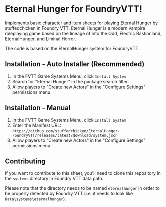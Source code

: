 # Eternal Hunger for FoundryVTT!

Implements basic character and item sheets for playing Eternal Hunger by stuffedchicken in Foundry VTT. Eternal Hunger is a modern vampire roleplaying game based on the lineage of Into the Odd, Electric Bastionland, EternalHunger, and Liminal Horror.

The code is based on the EternalHunger system for FoundryVTT.

## Installation - Auto Installer (Recommended)

1. In the FVTT Game Systems Menu, click `Install System`
2. Search for "Eternal Hunger" in the package search filter.
3. Allow players to "Create new Actors" in the "Configure Settings" permissions menu

## Installation - Manual

1. In the FVTT Game Systems Menu, click `Install System`
2. Enter the Manifest URL: `https://github.com/stuffedchicken/EternalHunger-FoundryVTT/releases/latest/download/system.json`
3. Allow players to "Create new Actors" in the "Configure Settings" permissions menu

## Contributing

If you want to contribute to this sheet, you'll need to clone this repository in the `systems` directory in Foundry VTT data path.

Please note that the directory needs to be named `eternalhunger` in order to be properly detected by Foundry VTT (i.e. it needs to look like `Data\systems\eternalhunger`).
